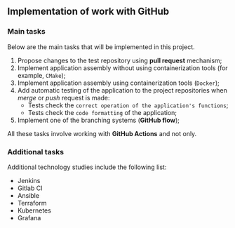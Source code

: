## Implementation of work with GitHub

### Main tasks

Below are the main tasks that will be implemented in this project.

1. Propose changes to the test repository using **pull request** mechanism;
2. Implement application assembly without using containerization tools (for example, `CMake`);
3. Implement application assembly using containerization tools (`Docker`);
4. Add automatic testing of the application to the project repositories when _merge_ or _push_ request is made:
    * Tests check the `correct operation of the application's functions`;
    * Tests check the `code formatting` of the application;
5. Implement one of the branching systems (**GitHub flow**);

All these tasks involve working with **GitHub Actions** and not only.

### Additional tasks

Additional technology studies include the following list:
* Jenkins
* Gitlab CI
* Ansible
* Terraform
* Kubernetes
* Grafana